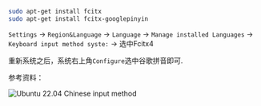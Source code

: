 
```bash
sudo apt-get install fcitx
sudo apt-get install fcitx-googlepinyin
```

`Settings` -> `Region&Language` -> `Language` -> `Manage installed Languages` -> `Keyboard input method syste:` -> 选中Fcitx4

重新系统之后，系统右上角`Configure`选中谷歌拼音即可.

参考资料：

![Ubuntu 22.04 Chinese input method](https://minyakonga.medium.com/ubuntu-22-04-chinese-input-method-bb6cc36c039f)
